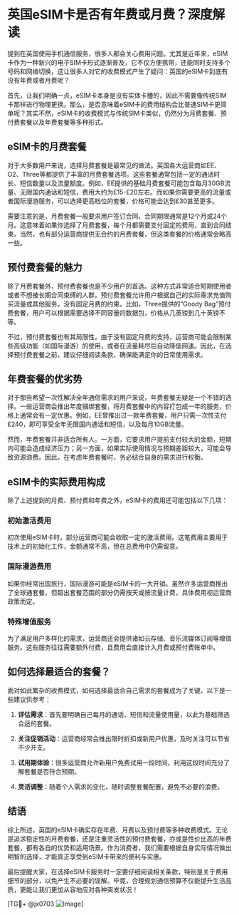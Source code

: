 # 英国eSIM卡是否有年费或月费？深度解读

提到在英国使用手机通信服务，很多人都会关心费用问题。尤其是近年来，eSIM卡作为一种新兴的电子SIM卡形式逐渐普及，它不仅方便携带，还能同时支持多个号码和网络切换，这让很多人对它的收费模式产生了疑问：英国的eSIM卡到底有没有年费或者月费呢？

首先，让我们明确一点，eSIM卡本身是没有实体卡槽的，因此不需要像传统SIM卡那样进行物理更换。那么，是否意味着eSIM卡的费用结构会比普通SIM卡更简单呢？其实不然，eSIM卡的收费模式与传统SIM卡类似，仍然分为月费套餐、预付费套餐以及年费套餐等多种形式。

## eSIM卡的月费套餐

对于大多数用户来说，选择月费套餐是最常见的做法。英国各大运营商如EE、O2、Three等都提供了丰富的月费套餐选项。这些套餐通常包括一定的通话时长、短信数量以及流量额度。例如，EE提供的基础月费套餐可能包含每月30GB流量、无限国内通话和短信，费用大约为£15-£20左右。而如果你需要更高的流量或者国际漫游服务，可以选择更高档位的套餐，价格可能会达到£30甚至更多。

需要注意的是，月费套餐一般要求用户签订合同，合同期限通常是12个月或24个月。这意味着如果你选择了月费套餐，每个月都需要支付固定的费用，直到合同结束。当然，也有部分运营商提供无合约的月费套餐，但这类套餐的价格通常会略高一些。

## 预付费套餐的魅力

除了月费套餐外，预付费套餐也是不少用户的首选。这种方式非常适合短期使用者或者不想被长期合同束缚的人群。预付费套餐允许用户根据自己的实际需求充值购买流量或其他服务，没有固定月费的约束。比如，Three提供的“Goody Bag”预付费套餐，用户可以根据需要选择不同容量的数据包，价格从几英镑到几十英镑不等。

不过，预付费套餐也有其局限性。由于没有固定月费的支持，运营商可能会限制某些高级功能（如国际漫游）的使用，或者在流量耗尽后自动降低网速。因此，在选择预付费套餐之前，建议仔细阅读条款，确保能满足你的日常使用需求。

## 年费套餐的优劣势

对于那些希望一次性解决全年通信需求的用户来说，年费套餐无疑是一个不错的选择。一些运营商会推出年度捆绑套餐，将月费套餐中的内容打包成一年的服务，价格上通常会有一定优惠。例如，EE曾推出过一款年费套餐，用户只需一次性支付£240，即可享受全年无限国内通话和短信，以及每月10GB流量。

然而，年费套餐并非适合所有人。一方面，它要求用户提前支付较大的金额，短期内可能会造成经济压力；另一方面，如果实际使用情况与预期差距较大，可能会导致资源浪费。因此，在考虑年费套餐时，务必结合自身的需求进行权衡。

## eSIM卡的实际费用构成

除了上述提到的月费、预付费和年费之外，eSIM卡的费用还可能包括以下几项：

### 初始激活费用
初次使用eSIM卡时，部分运营商可能会收取一定的激活费用。这笔费用主要用于技术上的初始化工作，金额通常不高，但在总费用中仍需留意。

### 国际漫游费用
如果你经常出国旅行，国际漫游可能是eSIM卡的一大开销。虽然许多运营商推出了全球通套餐，但超出套餐范围的部分仍需按天或按流量计费，具体费用视运营商政策而定。

### 特殊增值服务
为了满足用户多样化的需求，运营商还会提供诸如云存储、音乐流媒体订阅等增值服务。这些服务往往需要额外付费，且费用会直接计入月费或预付费账单中。

## 如何选择最适合的套餐？

面对如此繁杂的收费模式，如何选择最适合自己需求的套餐成为了关键。以下是一些建议供参考：

1. **评估需求**：首先要明确自己每月的通话、短信和流量使用量，以此为基础筛选合适的套餐。
   
2. **关注促销活动**：运营商经常会推出限时折扣或新用户优惠，及时关注可以节省不少开支。

3. **试用期体验**：很多运营商允许新用户免费试用一段时间，利用这段时间充分了解套餐是否符合预期。

4. **灵活调整**：随着个人需求的变化，随时调整套餐配置，避免不必要的浪费。

## 结语

综上所述，英国的eSIM卡确实存在年费、月费以及预付费等多种收费模式。无论是追求稳定性的月费套餐，还是注重灵活性的预付费套餐，亦或是性价比高的年费套餐，都有各自的优势和适用场景。作为消费者，我们需要根据自身实际情况做出明智的选择，才能真正享受到eSIM卡带来的便利与实惠。

最后提醒大家，在选择eSIM卡服务时一定要仔细阅读相关条款，特别是关于费用细节的部分，以免产生不必要的误解。毕竟，合理规划通信预算不仅能提升生活品质，更能让我们更加从容地应对各种突发状况！

[TG💪+ @jx0703 ![Image](https://github.com/user-attachments/assets/dbca1d08-cadb-493c-b0ec-ad6f7a83f270)]